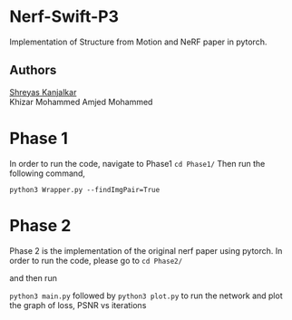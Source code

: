 # Nerf-Swift-P3
Implementation of Structure from Motion and NeRF paper in pytorch.

## Authors
[Shreyas Kanjalkar](https://github.com/zen1405)\
Khizar Mohammed Amjed Mohammed

# Phase 1

In order to run the code, navigate to Phase1
```cd Phase1/```
Then run the following command,

```python3 Wrapper.py --findImgPair=True```



# Phase 2

Phase 2 is the implementation of the original nerf paper using pytorch. In order to run the code, please go to
```cd Phase2/```

and then run

```python3 main.py``` followed by ```python3 plot.py``` to run the network and plot the graph of loss, PSNR vs iterations